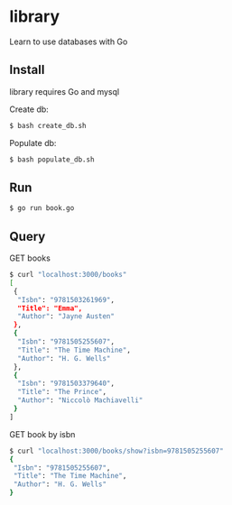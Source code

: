# library
Learn to use databases with Go

## Install
library requires Go and mysql

Create db:
```bash
$ bash create_db.sh
```

Populate db:
```bash
$ bash populate_db.sh
```

## Run
```bash
$ go run book.go
```

## Query

GET books
```bash
$ curl "localhost:3000/books"
[
 {
  "Isbn": "9781503261969",
  "Title": "Emma",
  "Author": "Jayne Austen"
 },
 {
  "Isbn": "9781505255607",
  "Title": "The Time Machine",
  "Author": "H. G. Wells"
 },
 {
  "Isbn": "9781503379640",
  "Title": "The Prince",
  "Author": "Niccolò Machiavelli"
 }
]
```

GET book by isbn
```bash
$ curl "localhost:3000/books/show?isbn=9781505255607"
{
 "Isbn": "9781505255607",
 "Title": "The Time Machine",
 "Author": "H. G. Wells"
}
```
